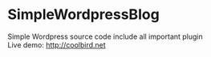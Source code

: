 # SimpleWordpressBlog
Simple Wordpress source code include all important plugin<br>
Live demo: http://coolbird.net
